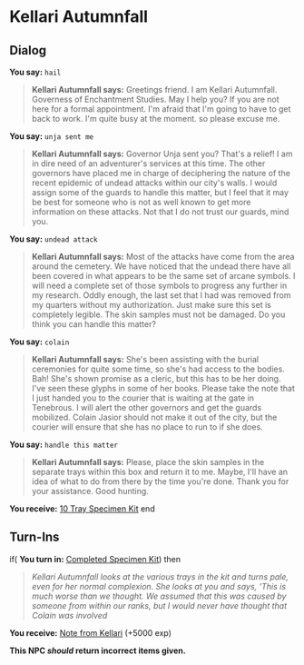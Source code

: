 # Kellari Autumnfall
## Dialog

**You say:** `hail`



>**Kellari Autumnfall says:** Greetings friend. I am Kellari Autumnfall. Governess of Enchantment Studies. May I help you? If you are not here for a formal appointment. I'm afraid that I'm going to have to get back to work. I'm quite busy at the moment. so please excuse me.

**You say:** `unja sent me`



>**Kellari Autumnfall says:** Governor Unja sent you?  That's a relief!  I am in dire need of an adventurer's services at this time.  The other governors have placed me in charge of deciphering the nature of the recent epidemic of undead attacks within our city's walls. I would assign some of the guards to handle this matter, but I feel that it may be best for someone who is not as well known to get more information on these attacks. Not that I do not trust our guards, mind you.

**You say:** `undead attack`



>**Kellari Autumnfall says:** Most of the attacks have come from the area around the cemetery.  We have noticed that the undead there have all been covered in what appears to be the same set of arcane symbols.  I will need a complete set of those symbols to progress any further in my research.  Oddly enough, the last set that I had was removed from my quarters without my authorization.  Just make sure this set is completely legible.  The skin samples must not be damaged. Do you think you can handle this matter?

**You say:** `colain`



>**Kellari Autumnfall says:** She's been assisting with the burial ceremonies for quite some time, so she's had access to the bodies.  Bah!  She's shown promise as a cleric, but this has to be her doing. I've seen these glyphs in some of her books.  Please take the note that I just handed you to the courier that is waiting at the gate in Tenebrous.  I will alert the other governors and get the guards mobilized.  Colain Jasior should not make it out of the city, but the courier will ensure that she has no place to run to if she does.

**You say:** `handle this matter`



>**Kellari Autumnfall says:** Please, place the skin samples in the separate trays within this box and return it to me.  Maybe, I'll have an idea of what to do from there by the time you're done. Thank you for your assistance. Good hunting.


 **You receive:**  [10 Tray Specimen Kit](/item/17103) 
end

## Turn-Ins





if( **You turn in:** [Completed Specimen Kit](/item/3870)) then 


>*Kellari Autumnfall looks at the various trays in the kit and turns pale, even for her normal complexion.  She looks at you and says, 'This is much worse than we thought.  We assumed that this was caused by someone from within our ranks, but I would never have thought that Colain was involved*


 **You receive:**  [Note from Kellari](/item/3872) (+5000 exp)

**This NPC *should* return incorrect items given.**
